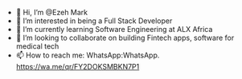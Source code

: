 - 👋 Hi, I’m @Ezeh Mark
- 👀 I’m interested in being a Full Stack Developer 
- 🌱 I’m currently learning Software Engineering at ALX Africa
- 💞️ I’m looking to collaborate on building Fintech apps, software for medical tech
- 📫 How to reach me: WhatsApp:WhatsApp. https://wa.me/qr/FY2DOKSMBKN7P1

<!---
EzehMark5/EzehMark5 is a ✨ special ✨ repository because its `README.md` (this file) appears on your GitHub profile.
You can click the Preview link to take a look at your changes.
--->
